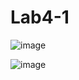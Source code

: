# Lab4-1

![image](https://github.com/Fossum2523/Lab4-1/assets/131112486/e13ea608-52af-4e35-a90e-079fe3ef3a14)

![image](https://github.com/Fossum2523/Lab4-1/assets/131112486/19e5ab82-5275-4f44-80b8-9ab58856d2a6)

